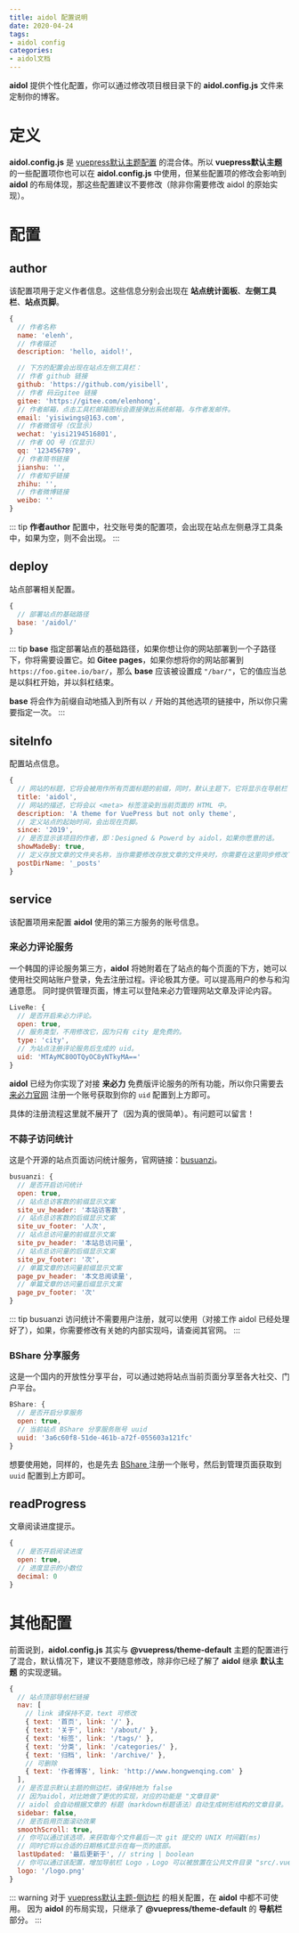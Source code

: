 ```yaml
---
title: aidol 配置说明
date: 2020-04-24
tags:
- aidol config
categories:
- aidol文档
---
```


**aidol** 提供个性化配置，你可以通过修改项目根目录下的 **aidol.config.js** 文件来定制你的博客。

<!-- more -->

# 定义

**aidol.config.js** 是 <a href="https://vuepress.vuejs.org/zh/theme/default-theme-config.html">vuepress默认主题配置</a> 的混合体。所以 **vuepress默认主题** 的一些配置项你也可以在 **aidol.config.js** 中使用，但某些配置项的修改会影响到 **aidol** 的布局体现，那这些配置建议不要修改（除非你需要修改 aidol 的原始实现）。

# 配置

## author

该配置项用于定义作者信息。这些信息分别会出现在 **站点统计面板**、**左侧工具栏**、**站点页脚**。

``` js
{
  // 作者名称
  name: 'elenh',
  // 作者描述
  description: 'hello, aidol!',

  // 下方的配置会出现在站点左侧工具栏：
  // 作者 github 链接
  github: 'https://github.com/yisibell',
  // 作者 码云gitee 链接
  gitee: 'https://gitee.com/elenhong',
  // 作者邮箱，点击工具栏邮箱图标会直接弹出系统邮箱，与作者发邮件。
  email: 'yisiwings@163.com',
  // 作者微信号（仅显示）
  wechat: 'yisi2194516801',
  // 作者 QQ 号（仅显示）
  qq: '123456789',
  // 作者简书链接
  jianshu: '',
  // 作者知乎链接
  zhihu: '',
  // 作者微博链接
  weibo: ''
}
```

::: tip
**作者author** 配置中，社交账号类的配置项，会出现在站点左侧悬浮工具条中，如果为空，则不会出现。
:::

## deploy

站点部署相关配置。

``` js
{
  // 部署站点的基础路径
  base: '/aidol/'
}
```

::: tip
**base** 指定部署站点的基础路径，如果你想让你的网站部署到一个子路径下，你将需要设置它。如 **Gitee pages**，如果你想将你的网站部署到 `https://foo.gitee.io/bar/`，那么 **base** 应该被设置成 `"/bar/"`，它的值应当总是以斜杠开始，并以斜杠结束。

**base** 将会作为前缀自动地插入到所有以 `/` 开始的其他选项的链接中，所以你只需要指定一次。
:::

## siteInfo

配置站点信息。

``` js
{
  // 网站的标题，它将会被用作所有页面标题的前缀，同时，默认主题下，它将显示在导航栏（navbar）上。
  title: 'aidol',
  // 网站的描述，它将会以 <meta> 标签渲染到当前页面的 HTML 中。
  description: 'A theme for VuePress but not only theme',
  // 定义站点的起始时间，会出现在页脚。
  since: '2019',
  // 是否显示该项目的作者，即：Designed & Powerd by aidol，如果你愿意的话。
  showMadeBy: true,
  // 定义存放文章的文件夹名称，当你需要修改存放文章的文件夹时，你需要在这里同步修改下名称。
  postDirName: '_posts'
}
```

## service

该配置项用来配置 **aidol** 使用的第三方服务的账号信息。

### 来必力评论服务

一个韩国的评论服务第三方，**aidol** 将她附着在了站点的每个页面的下方，她可以使用社交网站账户登录，免去注册过程。评论极其方便。可以提高用户的参与和沟通意愿。
同时提供管理页面，博主可以登陆来必力管理网站文章及评论内容。

``` js
LiveRe: {
  // 是否开启来必力评论。
  open: true,
  // 服务类型，不用修改它，因为只有 city 是免费的。
  type: 'city',
  // 为站点注册评论服务后生成的 uid。
  uid: 'MTAyMC80OTQyOC8yNTkyMA=='
}
```

**aidol** 已经为你实现了对接 **来必力** 免费版评论服务的所有功能，所以你只需要去 <a href="https://www.livere.com/login_form">来必力官网</a> 注册一个账号获取到你的 `uid` 配置到上方即可。

具体的注册流程这里就不展开了（因为真的很简单）。有问题可以留言！

### 不蒜子访问统计

这是个开源的站点页面访问统计服务，官网链接：<a href="http://ibruce.info/2015/04/04/busuanzi/">busuanzi</a>。

``` js
busuanzi: {
  // 是否开启访问统计
  open: true,
  // 站点总访客数的前缀显示文案
  site_uv_header: '本站访客数',
  // 站点总访客数的后缀显示文案
  site_uv_footer: '人次',
  // 站点总访问量的前缀显示文案
  site_pv_header: '本站总访问量',
  // 站点总访问量的后缀显示文案
  site_pv_footer: '次',
  // 单篇文章的访问量前缀显示文案
  page_pv_header: '本文总阅读量',
  // 单篇文章的访问量后缀显示文案
  page_pv_footer: '次'
}
```

::: tip
busuanzi 访问统计不需要用户注册，就可以使用（对接工作 aidol 已经处理好了），如果，你需要修改有关她的内部实现吗，请查阅其官网。
:::

### BShare 分享服务

这是一个国内的开放性分享平台，可以通过她将站点当前页面分享至各大社交、门户平台。

``` js
BShare: {
  // 是否开启分享服务
  open: true,
  // 当前站点 BShare 分享服务账号 uuid
  uuid: '3a6c60f8-51de-461b-a72f-055603a121fc'
}
```

想要使用她，同样的，也是先去 <a href="http://www.bshare.cn/"> BShare </a> 注册一个账号，然后到管理页面获取到 `uuid` 配置到上方即可。


## readProgress

文章阅读进度提示。

``` js
{
  // 是否开启阅读进度
  open: true,
  // 进度显示的小数位
  decimal: 0
}
```

# 其他配置

前面说到，**aidol.config.js** 其实与 **@vuepress/theme-default** 主题的配置进行了混合，默认情况下，建议不要随意修改，除非你已经了解了 **aidol** 继承 **默认主题** 的实现逻辑。

``` js
{
  // 站点顶部导航栏链接
  nav: [
    // link 请保持不变，text 可修改
    { text: '首页', link: '/' },
    { text: '关于', link: '/about/' },
    { text: '标签', link: '/tags/' },
    { text: '分类', link: '/categories/' },
    { text: '归档', link: '/archive/' },
    // 可删除
    { text: '作者博客', link: 'http://www.hongwenqing.com' }
  ],
  // 是否显示默认主题的侧边栏，请保持她为 false
  // 因为aidol，对比她做了更优的实现，对应的功能是 "文章目录"
  // aidol 会自动根据文章的 标题（markdown标题语法）自动生成树形结构的文章目录。
  sidebar: false,
  // 是否启用页面滚动效果
  smoothScroll: true,
  // 你可以通过该选项，来获取每个文件最后一次 git 提交的 UNIX 时间戳(ms)
  // 同时它将以合适的日期格式显示在每一页的底部。
  lastUpdated: '最后更新于', // string | boolean
  // 你可以通过该配置，增加导航栏 Logo ，Logo 可以被放置在公共文件目录 "src/.vuepress/public"
  logo: '/logo.png'
}
```

::: warning
对于 <a href="https://vuepress.vuejs.org/zh/theme/default-theme-config.html#%E4%BE%A7%E8%BE%B9%E6%A0%8F"> vuepress默认主题-侧边栏</a> 的相关配置，在 **aidol** 中都不可使用。
因为 **aidol** 的布局实现，只继承了 **@vuepress/theme-default** 的 **导航栏** 部分。
:::


